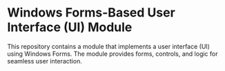 # Windows Forms-Based User Interface (UI) Module

This repository contains a module that implements a user interface (UI) using Windows Forms. The module provides forms, controls, and logic for seamless user interaction.